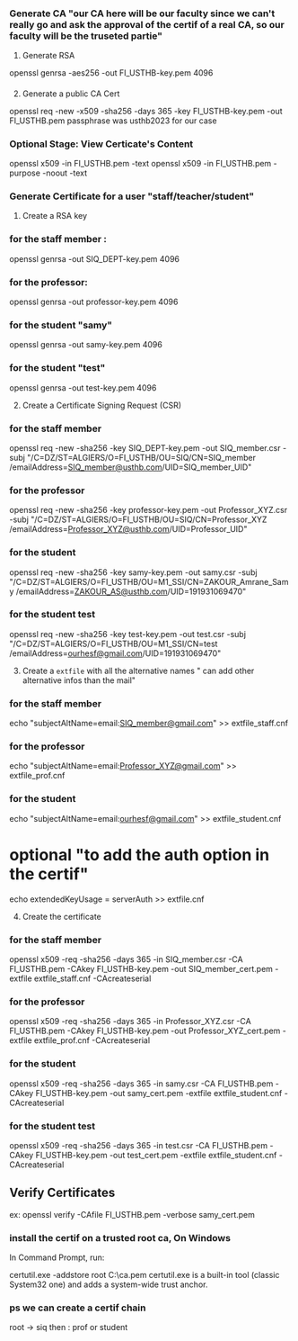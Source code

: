 ### Generate CA "our CA here will be our faculty since we can't really go and ask the approval of the certif of a real CA, so our faculty will be the truseted partie"

1. Generate RSA

openssl genrsa -aes256 -out FI_USTHB-key.pem 4096
####
####
####

2. Generate a public CA Cert
     
openssl req -new -x509 -sha256 -days 365 -key FI_USTHB-key.pem -out FI_USTHB.pem
passphrase was usthb2023 for our case 
####
####
####

### Optional Stage: View Certicate's Content

openssl x509 -in FI_USTHB.pem -text
openssl x509 -in FI_USTHB.pem -purpose -noout -text

####
####
####

### Generate Certificate for a user "staff/teacher/student" 
1. Create a RSA key
     
### for the staff member :
openssl genrsa -out SIQ_DEPT-key.pem 4096
### for the professor:
openssl genrsa -out professor-key.pem 4096
### for the student "samy" 
openssl genrsa -out samy-key.pem 4096
### for the student "test" 
openssl genrsa -out test-key.pem 4096

2. Create a Certificate Signing Request (CSR)

### for the staff member
openssl req -new -sha256 -key SIQ_DEPT-key.pem -out SIQ_member.csr -subj "/C=DZ/ST=ALGIERS/O=FI_USTHB/OU=SIQ/CN=SIQ_member /emailAddress=SIQ_member@usthb.com/UID=SIQ_member_UID"
### for the professor 
openssl req -new -sha256 -key professor-key.pem -out Professor_XYZ.csr -subj "/C=DZ/ST=ALGIERS/O=FI_USTHB/OU=SIQ/CN=Professor_XYZ /emailAddress=Professor_XYZ@usthb.com/UID=Professor_UID"
### for the student 
openssl req -new -sha256 -key samy-key.pem -out samy.csr -subj "/C=DZ/ST=ALGIERS/O=FI_USTHB/OU=M1_SSI/CN=ZAKOUR_Amrane_Samy /emailAddress=ZAKOUR_AS@usthb.com/UID=191931069470"
### for the student test
openssl req -new -sha256 -key test-key.pem -out test.csr -subj "/C=DZ/ST=ALGIERS/O=FI_USTHB/OU=M1_SSI/CN=test /emailAddress=ourhesf@gmail.com/UID=191931069470"


3. Create a `extfile` with all the alternative names " can add other alternative infos than the mail" 
### for the staff member
echo "subjectAltName=email:SIQ_member@gmail.com" >> extfile_staff.cnf
### for the professor 
echo "subjectAltName=email:Professor_XYZ@gmail.com" >> extfile_prof.cnf
### for the student
echo "subjectAltName=email:ourhesf@gmail.com" >> extfile_student.cnf

     
# optional "to add the auth option in the certif" 
echo extendedKeyUsage = serverAuth >> extfile.cnf

4. Create the certificate

### for the staff member
openssl x509 -req -sha256 -days 365 -in SIQ_member.csr -CA FI_USTHB.pem -CAkey FI_USTHB-key.pem -out SIQ_member_cert.pem -extfile extfile_staff.cnf -CAcreateserial
### for the professor 
openssl x509 -req -sha256 -days 365 -in Professor_XYZ.csr -CA FI_USTHB.pem -CAkey FI_USTHB-key.pem -out Professor_XYZ_cert.pem -extfile extfile_prof.cnf -CAcreateserial
### for the student 
openssl x509 -req -sha256 -days 365 -in samy.csr -CA FI_USTHB.pem -CAkey FI_USTHB-key.pem -out samy_cert.pem -extfile extfile_student.cnf -CAcreateserial
### for the student test
openssl x509 -req -sha256 -days 365 -in test.csr -CA FI_USTHB.pem -CAkey FI_USTHB-key.pem -out test_cert.pem -extfile extfile_student.cnf -CAcreateserial


## Verify Certificates 
ex:
openssl verify -CAfile FI_USTHB.pem -verbose samy_cert.pem 


### install the certif on a trusted root ca, On Windows

In Command Prompt, run:

certutil.exe -addstore root C:\ca.pem
certutil.exe is a built-in tool (classic System32 one) and adds a system-wide trust anchor.

### ps we can create a certif chain 
root -> siq then : 
prof or student 